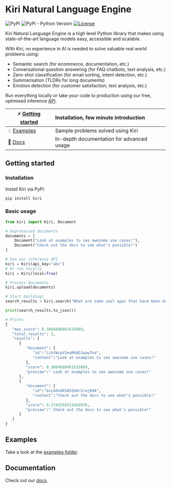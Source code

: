 # Kiri Natural Language Engine

![PyPI](https://img.shields.io/pypi/v/kiri) ![PyPI - Python Version](https://img.shields.io/pypi/pyversions/kiri) [![License](https://img.shields.io/badge/License-Apache%202.0-blue.svg)](https://opensource.org/licenses/Apache-2.0)

Kiri Natural Language Engine is a high level Python library that makes using state-of-the-art language models easy, accessible and scalable.

With Kiri, no experience in AI is needed to solve valuable real world problems using:

- Semantic search (for ecommerce, documentation, etc.)
- Conversational question answering (for FAQ chatbots, text analysis, etc.)
- Zero-shot classification (for email sorting, intent detection, etc.)
- Summarisation (TLDRs for long documents)
- Emotion detection (for customer satisfaction, text analysis, etc.)

Run everything locally or take your code to production using our free, optimised inference [API](https://kiri.ai).

| ⚡ [Getting started](#getting-started)                            | Installation, few minute introduction     |
| ----------------------------------------------------------------- | :---------------------------------------- |
| 💡 [Examples](https://github.com/kiri-ai/kiri/tree/main/examples) | Sample problems solved using Kiri         |
| 📙 [Docs](https://kiri.readthedocs.io/en/latest/)                 | In-depth documentation for advanced usage |

## Getting started

### Installation

Install Kiri via PyPi:

```bash
pip install kiri
```

### Basic usage

```python
from kiri import Kiri, Document

# Unprocessed documents
documents = [
    Document("Look at examples to see awesome use cases!"),
    Document("Check out the docs to see what's possible!")
]

# Use our inference API
kiri = Kiri(api_key="abc")
# Or run locally
kiri = Kiri(local=True)

# Process documents
kiri.upload(documents)

# Start building!
search_results = kiri.search("What are some cool apps that have been built?")

print(search_results.to_json())

# Prints
{
   "max_score": 0.3804888461635889,
   "total_results": 2,
   "results": [
      {
         "document": {
            "id":"LzhtWcpV2eoMk8GJwaw7na",
            "content":"Look at examples to see awesome use cases!"
         },
         "score": 0.3804888461635889,
         "preview":" Look at examples to see awesome use cases!"
      },
      {
         "document": {
            "id":"bcLb8xUK585Zm6rZrwj89A",
            "content":"Check out the docs to see what's possible!"
         },
         "score": 0.1742559312454076,
         "preview":" Check out the docs to see what's possible!"
      }
   ]
}

```

## Examples

Take a look at the [examples folder](https://github.com/kiri-ai/kiri/tree/main/examples).

## Documentation

Check out our [docs](https://kiri.readthedocs.io/en/latest/).
